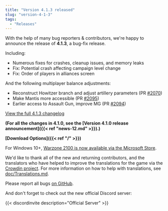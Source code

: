 ```yaml
---
title: "Version 4.1.3 released"
slug: "version-4-1-3"
tags:
  - "Releases"
---
```


With the help of many bug reporters & contributors, we're happy to announce the release of **4.1.3**, a bug-fix release.

Including:
- Numerous fixes for crashes, cleanup issues, and memory leaks
- Fix: Potential crash affecting campaign level change
- Fix: Order of players in alliances screen

And the following multiplayer balance adjustments:
- Reconstruct Howitzer branch and adjust artillery parameters (PR [#2070](https://github.com/Warzone2100/warzone2100/pull/2070))
- Make Mantis more accessible (PR [#2095](https://github.com/Warzone2100/warzone2100/pull/2095))
- Earlier access to Assault Gun, improve MG (PR [#2094](https://github.com/Warzone2100/warzone2100/pull/2094))

[View the full 4.1.3 changelog](https://github.com/Warzone2100/warzone2100/raw/4.1.3/ChangeLog)

**(For all the changes in 4.1.0, see the [Version 4.1.0 release announcement]({{< ref "news-12.md" >}}).)**

**[Download Options]({{< ref "/" >}})**

For Windows 10+, [Warzone 2100 is now available via the Microsoft Store](https://www.microsoft.com/store/apps/9MW0Z4MPCS8C).

We'd like to thank all of the new and returning contributors, and the translators who have helped to improve the translations for the game via the [Crowdin project](https://crowdin.com/project/warzone2100). For more information on how to help with translations, see [doc/Translations.md](https://github.com/Warzone2100/warzone2100/blob/master/doc/Translations.md#how-do-i-help-translate).

Please report all bugs [on GitHub](https://github.com/Warzone2100/warzone2100/issues).

And don't forget to check out the new official Discord server:

{{< discordinvite description="Official Server" >}}
